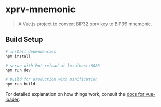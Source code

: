 # xprv-mnemonic

> A Vue.js project to convert BIP32 xprv key to BIP39 mnemonic.

## Build Setup

``` bash
# install dependencies
npm install

# serve with hot reload at localhost:8080
npm run dev

# build for production with minification
npm run build
```

For detailed explanation on how things work, consult the [docs for vue-loader](http://vuejs.github.io/vue-loader).
